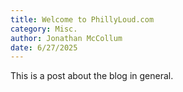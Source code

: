 ```yaml
---
title: Welcome to PhillyLoud.com
category: Misc.
author: Jonathan McCollum
date: 6/27/2025
---
```


This is a post about the blog in general.
